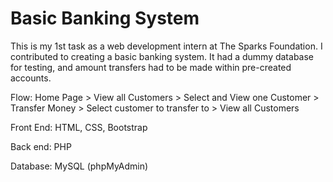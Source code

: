 # Basic Banking System

This is my 1st task as a web development intern at The Sparks Foundation. I contributed to creating a basic banking system. It had a dummy database for testing, and amount transfers had to be made within pre-created accounts.

Flow: Home Page > View all Customers > Select and View one Customer > Transfer Money > Select customer to transfer to > View all Customers 

Front End: HTML, CSS, Bootstrap

Back end: PHP

Database: MySQL (phpMyAdmin)
